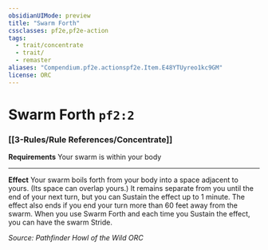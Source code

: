```yaml
---
obsidianUIMode: preview
title: "Swarm Forth"
cssclasses: pf2e,pf2e-action
tags:
  - trait/concentrate
  - trait/
  - remaster
aliases: "Compendium.pf2e.actionspf2e.Item.E48YTUyreo1kc9GM"
license: ORC
---
```

# Swarm Forth `pf2:2`

### [[3-Rules/Rule References/Concentrate]]






**Requirements** Your swarm is within your body

* * *

**Effect** Your swarm boils forth from your body into a space adjacent to yours. (Its space can overlap yours.) It remains separate from you until the end of your next turn, but you can Sustain the effect up to 1 minute. The effect also ends if you end your turn more than 60 feet away from the swarm. When you use Swarm Forth and each time you Sustain the effect, you can have the swarm Stride.

*Source: Pathfinder Howl of the Wild*
*ORC*